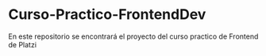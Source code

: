 # Curso-Practico-FrontendDev
En este repositorio se encontrará el proyecto del curso practico de Frontend de Platzi
